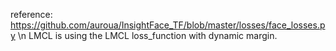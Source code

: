 reference: https://github.com/auroua/InsightFace_TF/blob/master/losses/face_losses.py \n
LMCL is using the LMCL loss_function with dynamic margin.
